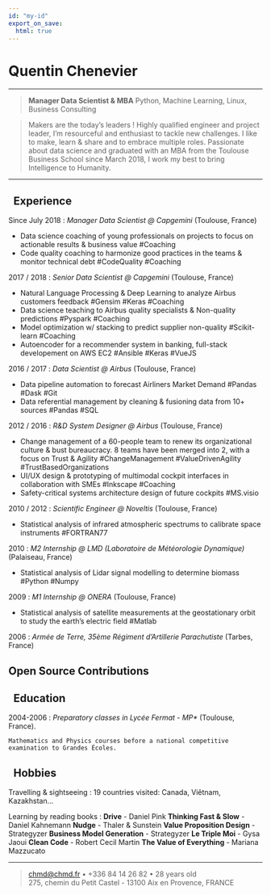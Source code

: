 ```yaml
---
id: "my-id"
export_on_save:
  html: true
---
```

<!-- @import "https://cdnjs.cloudflare.com/ajax/libs/font-awesome/5.9.0/css/fontawesome.min.css" -->
<!-- @import "style.less" -->


Quentin Chenevier
=========================
----

>  **Manager Data Scientist & MBA**
>  Python, Machine Learning, Linux, Business Consulting

> Makers are the today’s leaders ! Highly qualified engineer and project leader, I’m resourceful and enthusiast to tackle new challenges. I like to make, learn & share and to embrace multiple roles.
> Passionate about data science and graduated with an MBA from the Toulouse Business School since March 2018, I work my best to bring Intelligence to Humanity.

----
&nbsp;<i class="fa fa-suitcase"></i> Experience
--------------------

Since July 2018
: _Manager Data Scientist @ Capgemini_ (Toulouse, France)
  - Data science coaching of young professionals on projects to focus on actionable results & business value   #Coaching
  - Code quality coaching to harmonize good practices in the teams & monitor technical debt   #CodeQuality  #Coaching

2017 / 2018
: _Senior Data Scientist @ Capgemini_ (Toulouse, France)
  - Natural Language Processing & Deep Learning to analyze Airbus customers feedback   #Gensim  #Keras  #Coaching
  - Data science teaching to Airbus quality specialists & Non-quality predictions   #Pyspark  #Coaching
  - Model optimization w/ stacking to predict supplier non-quality   #Scikit-learn  #Coaching
  - Autoencoder for a recommender system in banking, full-stack developement on AWS EC2   #Ansible  #Keras  #VueJS

2016 / 2017
: _Data Scientist @ Airbus_ (Toulouse, France)
  - Data pipeline automation to forecast Airliners Market Demand   #Pandas  #Dask  #Git
  - Data referential management by cleaning & fusioning data from 10+ sources   #Pandas  #SQL

2012 / 2016
: _R&D System Designer @ Airbus_ (Toulouse, France)
  - Change management of a 60-people team to renew its organizational culture & bust bureaucracy. 8 teams have been merged into 2, with a focus on Trust & Agility   #ChangeManagement  #ValueDrivenAgility  #TrustBasedOrganizations
  - UI/UX design & prototyping of multimodal cockpit interfaces in collaboration with SMEs   #Inkscape  #Coaching
  - Safety-critical systems architecture design of future cockpits   #MS.visio

2010 / 2012
: _Scientific Engineer @ Noveltis_ (Toulouse, France)
  - Statistical analysis of infrared atmospheric spectrums to calibrate space instruments   #FORTRAN77

2010
: _M2 Internship @ LMD (Laboratoire de Météorologie Dynamique)_ (Palaiseau, France)
  - Statistical analysis of Lidar signal modelling to determine biomass   #Python  #Numpy

2009
: _M1 Internship @ ONERA_ (Toulouse, France)
  - Statistical analysis of satellite measurements at the geostationary orbit to study the earth’s electric field   #Matlab

2006
: _Armée de Terre, 35ème Régiment d’Artillerie Parachutiste_ (Tarbes, France)

Open Source Contributions
----------------------------------

&nbsp;<i class="fa fa-graduation-cap"></i> Education
---------

2004-2006
:   _Preparatory classes in Lycée Fermat - MP*_ (Toulouse, France).

    Mathematics and Physics courses before a national competitive
    examination to Grandes Écoles.

&nbsp;<i class="fa fa-gamepad"></i> <i class="fa fa-book"></i> Hobbies
------------------------

Travelling & sightseeing
: 19 countries visited: Canada, Viêtnam, Kazakhstan...

Learning by reading books
: **Drive** - Daniel Pink
  **Thinking Fast & Slow** - Daniel Kahnemann
  **Nudge** - Thaler & Sunstein
  **Value Proposition Design** - Strategyzer
  **Business Model Generation** - Strategyzer
  **Le Triple Moi** - Gysa Jaoui
  **Clean Code** - Robert Cecil Martin
  **The Value of Everything** - Mariana Mazzucato

----

> <chmd@chmd.fr> • +336 84 14 26 82 • 28 years old\
>  275, chemin du Petit Castel - 13100 Aix en Provence, FRANCE
